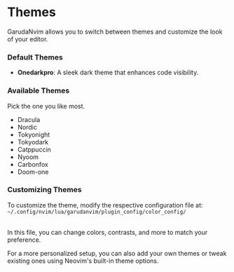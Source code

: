 # Themes

GarudaNvim allows you to switch between themes and customize the look of your editor.

### Default Themes
- **Onedarkpro**: A sleek dark theme that enhances code visibility.

### Available Themes
Pick the one you like most.

- Dracula
- Nordic
- Tokyonight
- Tokyodark
- Catppuccin
- Nyoom
- Carbonfox
- Doom-one

### Customizing Themes
To customize the theme, modify the respective configuration file at:
`~/.config/nvim/lua/garudanvim/plugin_config/color_config/`

</br>
In this file, you can change colors, contrasts, and more to match your preference.

For a more personalized setup, you can also add your own themes or tweak existing ones using Neovim's built-in theme options.

